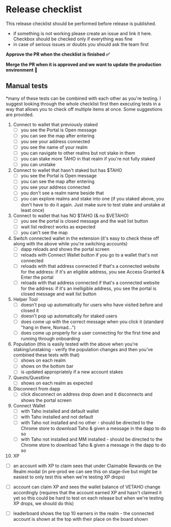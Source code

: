 # Release checklist

This release checklist should be performed before release is published.

- if something is not working please create an issue and link it here. Checkbox
  should be checked only if everything was fine
- in case of serious issues or doubts you should ask the team first

**Approve the PR when the checklist is finished ✅**

**Merge the PR when it is approved and we want to update the production
environment 🚀**

## Manual tests

*many of these tests can be combined with each other as you're testing. I suggest looking through the whole checklist first then executing tests in a way that allows you to check off multiple items at once. Some suggestions are provided.


1. Connect to wallet that previously staked
   - [ ] you see the Portal is Open message
   - [ ] you can see the map after entering
   - [ ] you see your address connected
   - [ ] you see the name of your realm
   - [ ] you can navigate to other realms but not stake in them
   - [ ] you can stake more TAHO in that realm if you're not fully staked
   - [ ] you can unstake

2. Connect to wallet that hasn't staked but has $TAHO
   - [ ] you see the Portal is Open message
   - [ ] you can see the map after entering
   - [ ] you see your address connected
   - [ ] you don't see a realm name beside that
   - [ ] you can explore realms and stake into one (if you staked above, you don't have to do it again. Just make sure to test stake and unstake at least once)

3. Connect to wallet that has NO $TAHO (& no $VETAHO)
   - [ ] you see the portal is closed message and the wait list button
   - [ ] wait list redirect works as expected
   - [ ] you can't see the map

4. Switch connected wallet in the extension (it's easy to check these off along with the above while you're switching accounts)
   - [ ] dapp reloads and shows the portal screen
   - [ ] reloads with Connect Wallet button if you go to a wallet that's not
         connected
   - [ ] reloads with that address connected if that's a connected website for
         the address: if it's an eligible address, you see Access Granted &
         Enter the portal
   - [ ] reloads with that address connected if that's a connected website for
         the address: if it's an inelligible address, you see the portal is
         closed message and wait list button

5. Helper Tool
   - [ ] doesn't pop up automatically for users who have visited before and
         closed it
   - [ ] doesn't pop up automatically for staked users
   - [ ] does come up with the correct message when you click it (standard
         "hang in there, Nomad...")
   - [ ] does come up properly for a user connecting for the first time and
         running through onboarding

6. Population (this is easily tested with the above when you're staking/unstaking - verify the population changes and then you've combined these tests with that)
   - [ ] shows on each realm
   - [ ] shows on the bottom bar
   - [ ] is updated appropriately if a new account stakes

7. Quests/Questline
   - [ ] shows on each realm as expected

8. Disconnect from dapp
   - [ ] click disconnect on address drop down and it disconnects and shows the
         portal screen

9. Connect Wallet
   - [ ] with Taho installed and default wallet
   - [ ] with Taho installed and not default
   - [ ] with Taho not installed and no other - should be directed to the Chrome store to download Taho & given a message in the dapp to do so
   - [ ] with Taho not installed and MM installed - should be directed to the Chrome store to download Taho & given a message in the dapp to do so

10. XP
   - [ ] an account with XP to claim sees that under Claimable Rewards on the Realm modal (in pre-prod we can see this on stage-live but might be easiest to only test this when we're testing XP drops)
   - [ ] account can claim XP and sees the wallet balance of VETAHO change accordingly (requires that the account earned XP and hasn't claimed it yet so this could be hard to test on each release but when we're testing XP drops, we should do this)
   - [ ] leaderboard shows the top 10 earners in the realm - the connected account is shown at the top with their place on the board shown


